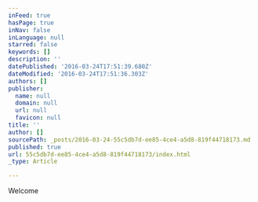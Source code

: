 ```yaml
---
inFeed: true
hasPage: true
inNav: false
inLanguage: null
starred: false
keywords: []
description: ''
datePublished: '2016-03-24T17:51:39.680Z'
dateModified: '2016-03-24T17:51:36.303Z'
authors: []
publisher:
  name: null
  domain: null
  url: null
  favicon: null
title: ''
author: []
sourcePath: _posts/2016-03-24-55c5db7d-ee85-4ce4-a5d8-819f44718173.md
published: true
url: 55c5db7d-ee85-4ce4-a5d8-819f44718173/index.html
_type: Article

---
```

Welcome